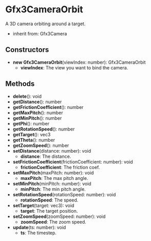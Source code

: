 # Gfx3CameraOrbit

A 3D camera orbiting around a target.
- inherit from: Gfx3Camera
## Constructors
* **new Gfx3CameraOrbit**(viewIndex: number): Gfx3CameraOrbit   
  * **viewIndex**: The view you want to bind the camera.
## Methods
* **delete**(): void   
* **getDistance**(): number   
* **getFrictionCoefficient**(): number   
* **getMaxPitch**(): number   
* **getMinPitch**(): number   
* **getPhi**(): number   
* **getRotationSpeed**(): number   
* **getTarget**(): vec3   
* **getTheta**(): number   
* **getZoomSpeed**(): number   
* **setDistance**(distance: number): void   
  * **distance**: The distance.
* **setFrictionCoefficient**(frictionCoefficient: number): void   
  * **frictionCoefficient**: The friction coef.
* **setMaxPitch**(maxPitch: number): void   
  * **maxPitch**: The max pitch angle.
* **setMinPitch**(minPitch: number): void   
  * **minPitch**: The min pitch angle.
* **setRotationSpeed**(rotationSpeed: number): void   
  * **rotationSpeed**: The speed.
* **setTarget**(target: vec3): void   
  * **target**: The target position.
* **setZoomSpeed**(zoomSpeed: number): void   
  * **zoomSpeed**: The zoom speed.
* **update**(ts: number): void   
  * **ts**: The timestep.
